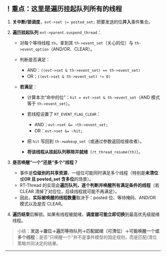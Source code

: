 ## ！重点：这里是遍历挂起队列所有的线程

1. **关中断/锁调度**，`evt->set |= posted_set;` 把要发送的位**并入**事件集合。
2. **遍历挂起队列** `evt->parent.suspend_thread`：

   * 对每个等待线程 `th`，拿到其 `th->event_set`（关心的位）与 `th->event_option`（AND/OR、CLEAR）。
   * 判断是否满足：

     * AND：`((evt->set & th->event_set) == th->event_set)`
     * OR：`((evt->set & th->event_set) != 0)`
   * **若满足**：

     * 计算本次“命中的位”：`hit = evt->set & th->event_set`（AND 模式等于 `th->event_set`）。
     * 若线程设置了 `RT_EVENT_FLAG_CLEAR`：

       * AND：`evt->set &= ~th->event_set;`
       * OR：`evt->set &= ~hit;`
     * 把 `hit` 写回到 `th->wakeup_set`（或通过参数返回给接收者）。
     * **将该线程从挂起队列移除并就绪**（`rt_thread_resume(th)`）。
3. **是否唤醒“一个”还是“多个”线程？**

   * 事件是**位级别的共享资源**，一组位可能同时满足多个线程（特别是**未清位**或**OR 且 posted\_set 含多位**的场景）。
   * RT-Thread 的实现会**遍历队列，逐个判断并唤醒所有满足条件的线程**（若 CLEAR 清掉了对应位，后续线程就可能不再满足）。
   * 因此，**实际被唤醒的线程数量**取决于：posted 位、等待掩码、AND/OR 模式以及是否 CLEAR。
4. **遍历结束**后解锁。如果有线程被就绪，**调度器可能立即切换**到最高优先级就绪线程。

> 小结：**发送→置位→遍历等待队列→匹配就绪（可清位）→可能唤醒一个或多个线程**；是否“只唤醒一个”并不是事件模型的固定规则，而是匹配/清位策略共同决定的结果。

---
